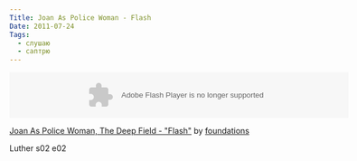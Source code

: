 ```yaml
---
Title: Joan As Police Woman - Flash
Date: 2011-07-24
Tags:
  - слушаю
  - саптрю
---
```


<object height="81" width="100%"> <param name="movie" value="http://player.soundcloud.com/player.swf?url=http%3A%2F%2Fapi.soundcloud.com%2Ftracks%2F8807823&amp;show_comments=false&amp;auto_play=false&amp;color=000000"></param> <param name="allowscriptaccess" value="always"></param> <embed allowscriptaccess="always" height="81" src="http://player.soundcloud.com/player.swf?url=http%3A%2F%2Fapi.soundcloud.com%2Ftracks%2F8807823&amp;show_comments=false&amp;auto_play=false&amp;color=000000" type="application/x-shockwave-flash" width="600"></embed> </object>  <p> <span><a href="http://soundcloud.com/foundations/joan-as-police-woman-the-deep-field-flash">Joan As Police Woman, The Deep Field - "Flash"</a> by <a href="http://soundcloud.com/foundations">foundations</a></span></p>

Luther s02 e02